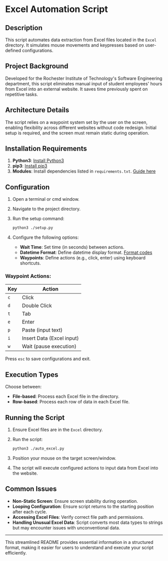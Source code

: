 # Excel Automation Script

## Description

This script automates data extraction from Excel files located in the `Excel` directory. It simulates mouse movements and keypresses based on user-defined configurations.

## Project Background

Developed for the Rochester Institute of Technology's Software Engineering department, this script eliminates manual input of student employees' hours from Excel into an external website. It saves time previously spent on repetitive tasks.

## Architecture Details

The script relies on a waypoint system set by the user on the screen, enabling flexibility across different websites without code redesign. Initial setup is required, and the screen must remain static during operation.

## Installation Requirements

1. **Python3**: [Install Python3](https://www.python.org/downloads/)
2. **pip3**: [Install pip3](https://pip.pypa.io/en/stable/installation/)
3. **Modules**: Install dependencies listed in `requirements.txt`. [Guide here](https://note.nkmk.me/en/python-pip-install-requirements/)

## Configuration

1. Open a terminal or cmd window.
2. Navigate to the project directory.
3. Run the setup command:
   
   ```sh
   python3 ./setup.py
   ```

4. Configure the following options:
   - **Wait Time**: Set time (in seconds) between actions.
   - **Datetime Format**: Define datetime display format. [Format codes](https://strftime.org/)
   - **Waypoints**: Define actions (e.g., click, enter) using keyboard shortcuts.

### Waypoint Actions:

| Key | Action |
|----|----------------------|
| `c` | Click |
| `d` | Double Click |
| `t` | Tab |
| `e` | Enter |
| `p` | Paste (input text) |
| `i` | Insert Data (Excel input) |
| `w` | Wait (pause execution) |

Press `esc` to save configurations and exit.

## Execution Types

Choose between:
- **File-based**: Process each Excel file in the directory.
- **Row-based**: Process each row of data in each Excel file.

## Running the Script

1. Ensure Excel files are in the `Excel` directory.
2. Run the script:
   
   ```sh
   python3 ./auto_excel.py
   ```

3. Position your mouse on the target screen/window.
4. The script will execute configured actions to input data from Excel into the website.

## Common Issues

- **Non-Static Screen**: Ensure screen stability during operation.
- **Looping Configuration**: Ensure script returns to the starting position after each cycle.
- **Accessing Excel Files**: Verify correct file path and permissions.
- **Handling Unusual Excel Data**: Script converts most data types to strings but may encounter issues with unconventional data.

---

This streamlined README provides essential information in a structured format, making it easier for users to understand and execute your script efficiently.
